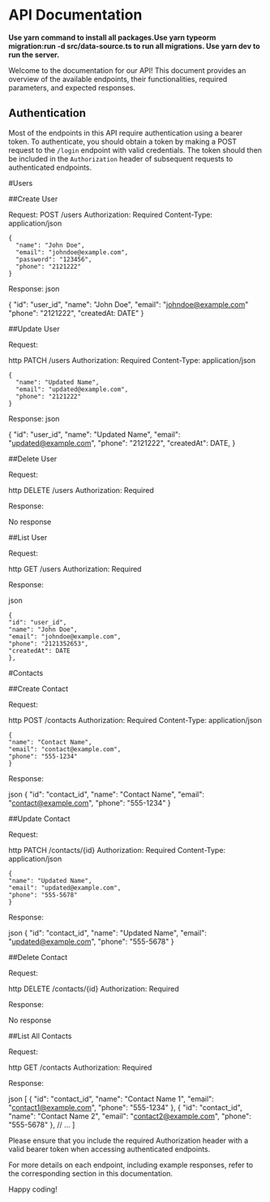 # API Documentation

**Use yarn command to install all packages.Use yarn typeorm migration:run -d src/data-source.ts to run all migrations. Use yarn dev to run the server.**

Welcome to the documentation for our API! This document provides an overview of the available endpoints, their functionalities, required parameters, and expected responses.

## Authentication

Most of the endpoints in this API require authentication using a bearer token. To authenticate, you should obtain a token by making a POST request to the `/login` endpoint with valid credentials. The token should then be included in the `Authorization` header of subsequent requests to authenticated endpoints.

#Users

##Create User

Request:
POST /users
Authorization: Required
Content-Type: application/json

```
{
  "name": "John Doe",
  "email": "johndoe@example.com",
  "password": "123456",
  "phone": "2121222"
}
```

Response:
json

{
"id": "user_id",
"name": "John Doe",
"email": "johndoe@example.com"
"phone": "2121222",
"createdAt: DATE"
}

##Update User

Request:

http
PATCH /users
Authorization: Required
Content-Type: application/json

```
{
  "name": "Updated Name",
  "email": "updated@example.com",
  "phone": "2121222"
}
```

Response:
json

{
"id": "user_id",
"name": "Updated Name",
"email": "updated@example.com",
"phone": "2121222",
"createdAt": DATE,
}

##Delete User

Request:

http
DELETE /users
Authorization: Required

Response:

No response

##List User

Request:

http
GET /users
Authorization: Required

Response:

json

```
{
"id": "user_id",
"name": "John Doe",
"email": "johndoe@example.com",
"phone": "2121352653",
"createdAt": DATE
},
```

#Contacts

##Create Contact

Request:

http
POST /contacts
Authorization: Required
Content-Type: application/json

```
{
"name": "Contact Name",
"email": "contact@example.com",
"phone": "555-1234"
}
```

Response:

json
{
"id": "contact_id",
"name": "Contact Name",
"email": "contact@example.com",
"phone": "555-1234"
}

##Update Contact

Request:

http
PATCH /contacts/{id}
Authorization: Required
Content-Type: application/json

```
{
"name": "Updated Name",
"email": "updated@example.com",
"phone": "555-5678"
}
```

Response:

json
{
"id": "contact_id",
"name": "Updated Name",
"email": "updated@example.com",
"phone": "555-5678"
}

##Delete Contact

Request:

http
DELETE /contacts/{id}
Authorization: Required

Response:

No response

##List All Contacts

Request:

http
GET /contacts
Authorization: Required

Response:

json
[
{
"id": "contact_id",
"name": "Contact Name 1",
"email": "contact1@example.com",
"phone": "555-1234"
},
{
"id": "contact_id",
"name": "Contact Name 2",
"email": "contact2@example.com",
"phone": "555-5678"
},
// ...
]

Please ensure that you include the required Authorization header with a valid bearer token when accessing authenticated endpoints.

For more details on each endpoint, including example responses, refer to the corresponding section in this documentation.

Happy coding!

```

```
